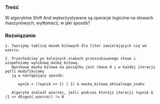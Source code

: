 ### Treść
W algorytmie Shift And wykorzystywane są operacje logiczne na słowach maszynowych, wytłumacz, w jaki sposób?


### Rozwiązanie
```
1. Tworzymy tablicę masek bitowych dla liter zawierających się we wzorcu. 

2. Przechodzimy po kolejnych znakach przeszukiwanego słowa i uzupełniamy wynikową maskę bitową. 
   Wynikowa maska bitowa na początku jest równa 0 i w każdej iteracji pętli modyfikujemy 
   ją w następujący sposób:

      wynik = ((wynik << 1) | 1) & maska_bitowa_aktualnego_znaku

   Algorytm znalazł wzorzec, jeśli podczas którejś iteracji (wynik & (1 << długość_wzorca)) != 0
```
